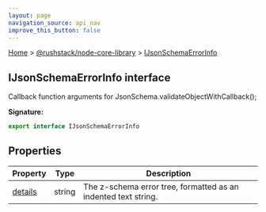 ```yaml
---
layout: page
navigation_source: api_nav
improve_this_button: false
---
```



[Home](./index.md) &gt; [@rushstack/node-core-library](./node-core-library.md) &gt; [IJsonSchemaErrorInfo](./node-core-library.ijsonschemaerrorinfo.md)

## IJsonSchemaErrorInfo interface

Callback function arguments for JsonSchema.validateObjectWithCallback();

<b>Signature:</b>

```typescript
export interface IJsonSchemaErrorInfo
```

## Properties

|  Property | Type | Description |
|  --- | --- | --- |
|  [details](./node-core-library.ijsonschemaerrorinfo.details.md) | string | The z-schema error tree, formatted as an indented text string. |
